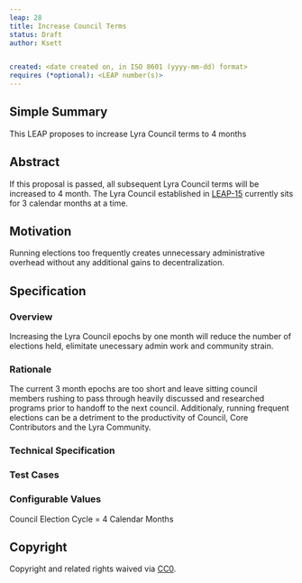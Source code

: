 ```yaml
---
leap: 28
title: Increase Council Terms
status: Draft
author: Ksett


created: <date created on, in ISO 8601 (yyyy-mm-dd) format>
requires (*optional): <LEAP number(s)>
---
```


<!--You can leave these HTML comments in your merged LEAP and delete the visible duplicate text guides, they will not appear and may be helpful to refer to if you edit it again. This is the suggested template for new LEAPs. Note that a LEAP number will be assigned by an editor. When opening a pull request to submit your LEAP, please use an abbreviated title in the filename, `leap-draft_title_abbrev.md`. The title should be 44 characters or less.-->



## Simple Summary
<!--"If you can't explain it simply, you don't understand it well enough." Simply describe the outcome the proposed changes intends to achieve. This should be non-technical and accessible to a casual community member.-->
This LEAP proposes to increase Lyra Council terms to 4 months

## Abstract
<!--A short (~200 word) description of the proposed change, the abstract should clearly describe the proposed change. This is what *will* be done if the LEAP is implemented, not *why* it should be done or *how* it will be done. If the LEAP proposes deploying a new contract, write, "we propose to deploy a new contract that will do x".-->
If this proposal is passed, all subsequent Lyra Council terms will be increased to 4 month. The Lyra Council established in [LEAP-15](https://leaps.lyra.finance/leaps/leap-15) currently sits for 3 calendar months at a time. 


## Motivation
<!--This is the problem statement. This is the *why* of the LEAP. It should clearly explain *why* the current state of the protocol is inadequate.  It is critical that you explain *why* the change is needed, if the LEAP proposes changing how something is calculated, you must address *why* the current calculation is innaccurate or wrong. This is not the place to describe how the LEAP will address the issue!-->
Running elections too frequently creates unnecessary administrative overhead without any additional gains to decentralization. 

## Specification
<!--The specification should describe the syntax and semantics of any new feature, there are five sections
1. Overview
2. Rationale
3. Technical Specification
4. Test Cases
5. Configurable Values
-->

### Overview
<!--This is a high level overview of *how* the LEAP will solve the problem. The overview should clearly describe how the new feature will be implemented.-->
Increasing the Lyra Council epochs by one month will reduce the number of elections held, elimitate unecessary admin work and community strain.

### Rationale
<!--This is where you explain the reasoning behind how you propose to solve the problem. Why did you propose to implement the change in this way, what were the considerations and trade-offs. The rationale fleshes out what motivated the design and why particular design decisions were made. It should describe alternate designs that were considered and related work. The rationale may also provide evidence of consensus within the community, and should discuss important objections or concerns raised during discussion.-->
The current 3 month epochs are too short and leave sitting council members rushing to pass through heavily discussed and researched programs prior to handoff to the next council. Additionaly, running frequent elections can be a detriment to the productivity of Council, Core Contributors and the Lyra Community.


### Technical Specification
<!--The technical specification should outline the public API of the changes proposed. That is, changes to any of the interfaces Lyra currently exposes or the creations of new ones.-->


### Test Cases
<!--Test cases for an implementation are mandatory for LEAPs but can be included with the implementation..-->


### Configurable Values
<!--Please list all values configurable under this implementation.-->
Council Election Cycle = 4 Calendar Months

## Copyright
Copyright and related rights waived via [CC0](https://creativecommons.org/publicdomain/zero/1.0/).
